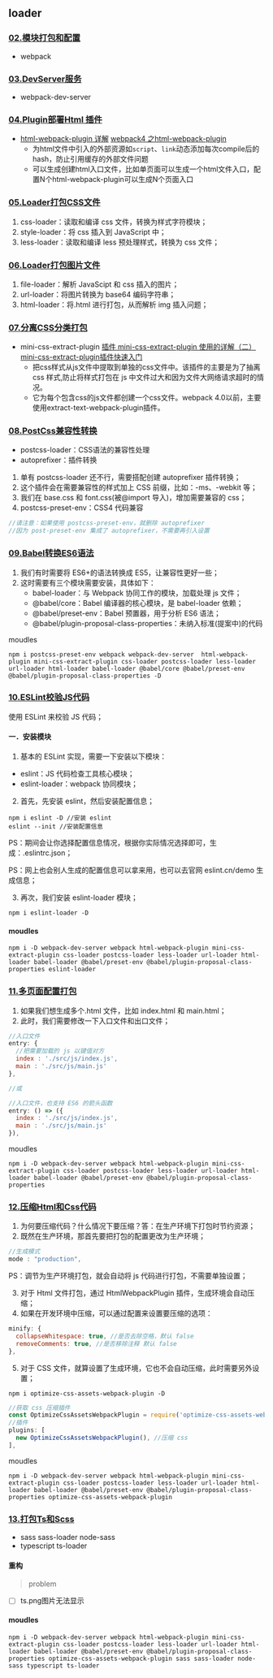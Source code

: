 <!--
 * @Date        : 2020-10-01 23:25:27
 * @LastEditors : anlzou
 * @Github      : https://github.com/anlzou
 * @LastEditTime: 2020-10-02 21:38:52
 * @FilePath    : \webpack-course24292\webpack4.x讲义和代码\README.md
 * @Describe    : 
-->
## loader

### [02.模块打包和配置](../webpack4.x讲义和代码/讲义/02.模块打包和配置.pdf)
- webpack

### [03.DevServer服务](../webpack4.x讲义和代码/讲义/03.DevServer服务.pdf)
- webpack-dev-server

### [04.Plugin部署Html 插件](../webpack4.x讲义和代码/讲义/04.Plugin部署Html插件.pdf)
- [html-webpack-plugin 详解](https://www.cnblogs.com/wonyun/p/6030090.html) [webpack4 之html-webpack-plugin](https://www.jianshu.com/p/08a60756ffda)
  - 为html文件中引入的外部资源如`script`、`link`动态添加每次compile后的hash，防止引用缓存的外部文件问题
  - 可以生成创建html入口文件，比如单页面可以生成一个html文件入口，配置N个html-webpack-plugin可以生成N个页面入口

### [05.Loader打包CSS文件](../webpack4.x讲义和代码/讲义/05.Loader打包CSS文件.pdf)
1. css-loader：读取和编译 css 文件，转换为样式字符模块；
2. style-loader：将 css 插入到 JavaScript 中；
3. less-loader：读取和编译 less 预处理样式，转换为 css 文件；

### [06.Loader打包图片文件](../webpack4.x讲义和代码/讲义/06.Loader打包图片文件.pdf)
1. file-loader：解析 JavaScipt 和 css 插入的图片；
2. url-loader：将图片转换为 base64 编码字符串；
3. html-loader：将.html 进行打包，从而解析 img 插入问题；

### [07.分离CSS分类打包](../webpack4.x讲义和代码/讲义/07.分离CSS.分类打包.pdf)
- mini-css-extract-plugin [插件 mini-css-extract-plugin 使用的详解（二）](https://www.jianshu.com/p/e92b5bccf42a) [mini-css-extract-plugin插件快速入门](https://www.jianshu.com/p/bf4cb3a67a3a)
  - 把css样式从js文件中提取到单独的css文件中。该插件的主要是为了抽离 css 样式,防止将样式打包在 js 中文件过大和因为文件大网络请求超时的情况。
  - 它为每个包含css的js文件都创建一个css文件。webpack 4.0以前，主要使用extract-text-webpack-plugin插件。

### [08.PostCss兼容性转换](../webpack4.x讲义和代码/讲义/08.PostCss兼容性转换.pdf)
- postcss-loader：CSS语法的兼容性处理
- autoprefixer：插件转换
1. 单有 postcss-loader 还不行，需要搭配创建 autoprefixer 插件转换；
2. 这个插件会在需要兼容性的样式加上 CSS 前缀，比如：-ms、-webkit 等；
3. 我们在 base.css 和 font.css(被@import 导入)，增加需要兼容的 css；
4. postcss-preset-env：CSS4 代码兼容
```js
//请注意：如果使用 postcss-preset-env，就删除 autoprefixer
//因为 post-preset-env 集成了 autoprefixer，不需要再引入设置
```

### [09.Babel转换ES6语法](../webpack4.x讲义和代码/讲义/09.Babel转换ES6语法.pdf)
1. 我们有时需要将 ES6+的语法转换成 ES5，让兼容性更好一些；
2. 这时需要有三个模块需要安装，具体如下：
   - babel-loader：与 Webpack 协同工作的模块，加载处理 js 文件；
   - @babel/core：Babel 编译器的核心模块，是 babel-loader 依赖；
   - @babel/preset-env：Babel 预置器，用于分析 ES6 语法；
   - @babel/plugin-proposal-class-properties：未纳入标准(提案中)的代码

moudles
```
npm i postcss-preset-env webpack webpack-dev-server  html-webpack-plugin mini-css-extract-plugin css-loader postcss-loader less-loader url-loader html-loader babel-loader @babel/core @babel/preset-env @babel/plugin-proposal-class-properties -D
```

### [10.ESLint校验JS代码](../webpack4.x讲义和代码/讲义/10.ESLint校验JS代码.pdf)
使用 ESLint 来校验 JS 代码；
#### 一．安装模块
1. 基本的 ESLint 实现，需要一下安装以下模块：
-  eslint：JS 代码检查工具核心模块；
-  eslint-loader：webpack 协同模块；
2. 首先，先安装 eslint，然后安装配置信息；
```
npm i eslint -D //安装 eslint
eslint --init //安装配置信息
```
PS：期间会让你选择配置信息情况，根据你实际情况选择即可，生成：.eslintrc.json；

PS：网上也会别人生成的配置信息可以拿来用，也可以去官网 eslint.cn/demo 生成信息；

3. 再次，我们安装 eslint-loader 模块；
```
npm i eslint-loader -D
```

#### moudles
```
npm i -D webpack-dev-server webpack html-webpack-plugin mini-css-extract-plugin css-loader postcss-loader less-loader url-loader html-loader babel-loader @babel/preset-env @babel/plugin-proposal-class-properties eslint-loader
```

### [11.多页面配置打包](../webpack4.x讲义和代码/讲义/11.多页面配置打包.pdf)
1. 如果我们想生成多个.html 文件，比如 index.html 和 main.html；
2. 此时，我们需要修改一下入口文件和出口文件；
```js
//入口文件
entry: {
  //把需要加载的 js 以键值对方
  index : './src/js/index.js',
  main : './src/js/main.js'
},

//或

//入口文件，也支持 ES6 的箭头函数
entry: () => ({
  index : './src/js/index.js',
  main : './src/js/main.js'
}),
```

moudles
```
npm i -D webpack-dev-server webpack html-webpack-plugin mini-css-extract-plugin css-loader postcss-loader less-loader url-loader html-loader babel-loader @babel/preset-env @babel/plugin-proposal-class-properties
```

### [12.压缩Html和Css代码](../webpack4.x讲义和代码/讲义/12.压缩Html和Css代码.pdf)
1. 为何要压缩代码？什么情况下要压缩？答：在生产环境下打包时节约资源；
2. 既然在生产环境，那首先要把打包的配置更改为生产环境；
```js
//生成模式
mode : "production",
```
PS：调节为生产环境打包，就会自动将 js 代码进行打包，不需要单独设置；

3. 对于 Html 文件打包，通过 HtmlWebpackPlugin 插件，生成环境会自动压缩；
4. 如果在开发环境中压缩，可以通过配置来设置要压缩的选项：
```js
minify: {
  collapseWhitespace: true, //是否去除空格，默认 false
  removeComments: true, //是否移除注释 默认 false
},
``` 
5. 对于 CSS 文件，就算设置了生成环境，它也不会自动压缩，此时需要另外设置；
```
npm i optimize-css-assets-webpack-plugin -D
```
```js
//获取 css 压缩插件
const OptimizeCssAssetsWebpackPlugin = require('optimize-css-assets-webpack-plugin')
//插件
plugins: [
  new OptimizeCssAssetsWebpackPlugin(), //压缩 css
],
```

moudles
```
npm i -D webpack-dev-server webpack html-webpack-plugin mini-css-extract-plugin css-loader postcss-loader less-loader url-loader html-loader babel-loader @babel/preset-env @babel/plugin-proposal-class-properties optimize-css-assets-webpack-plugin
```

### [13.打包Ts和Scss](../webpack4.x讲义和代码/讲义/13.打包Ts和Scss.pdf)
- sass sass-loader node-sass
- typescript ts-loader

#### 重构
> problem

- [ ] ts.png图片无法显示

#### moudles
```
npm i -D webpack-dev-server webpack html-webpack-plugin mini-css-extract-plugin css-loader postcss-loader less-loader url-loader html-loader babel-loader @babel/preset-env @babel/plugin-proposal-class-properties optimize-css-assets-webpack-plugin sass sass-loader node-sass typescript ts-loader
```